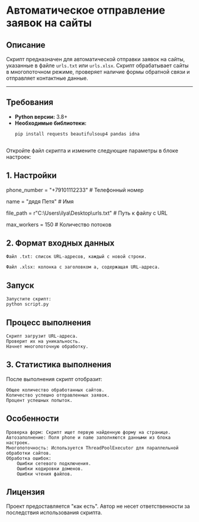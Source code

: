 # **Автоматическое отправление заявок на сайты**  

## **Описание**  
Скрипт предназначен для автоматической отправки заявок на сайты, указанные в файле `urls.txt` или `urls.xlsx`. Скрипт обрабатывает сайты в многопоточном режиме, проверяет наличие формы обратной связи и отправляет контактные данные.

---

## **Требования**  
- **Python версии:** 3.8+  
- **Необходимые библиотеки:**  
  ```bash
  pip install requests beautifulsoup4 pandas idna



Откройте файл скрипта и измените следующие параметры в блоке настроек:
## 1. Настройки
phone_number = "+79101112233"  # Телефонный номер

name = "дядя Петя"              # Имя

file_path = r"C:\Users\ilya\Desktop\urls.txt"  # Путь к файлу с URL

max_workers = 150               # Количество потоков


## 2. Формат входных данных

    Файл .txt: список URL-адресов, каждый с новой строки.

    Файл .xlsx: колонка с заголовком a, содержащая URL-адреса.

## Запуск

    Запустите скрипт:
    python script.py

    
## Процесс выполнения

    Скрипт загрузит URL-адреса.
    Проверит их на уникальность.
    Начнет многопоточную обработку.

## 3. Статистика выполнения

После выполнения скрипт отобразит:

    Общее количество обработанных сайтов.
    Количество успешно отправленных заявок.
    Процент успешных попыток.

## Особенности

    Проверка форм: Скрипт ищет первую найденную форму на странице.
    Автозаполнение: Поля phone и name заполняются данными из блока настроек.
    Многопоточность: Используется ThreadPoolExecutor для параллельной обработки сайтов.
    Обработка ошибок:
        Ошибки сетевого подключения.
        Ошибки кодировки доменов.
        Ошибки чтения файлов.

## Лицензия

Проект предоставляется "как есть". Автор не несет ответственности за последствия использования скрипта.